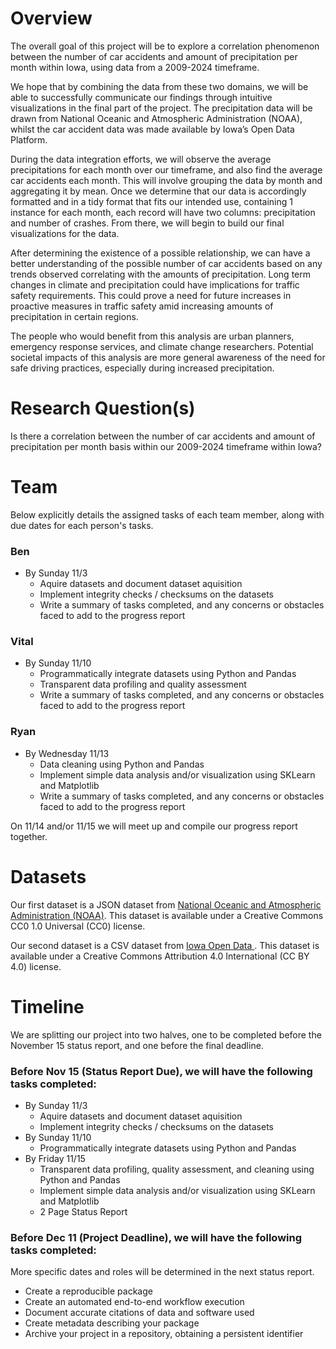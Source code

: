 # Overview
The overall goal of this project will be to explore a correlation phenomenon between the number of car accidents and amount of precipitation per month within Iowa, using data from a 2009-2024 timeframe. 

We hope that by combining the data from these two domains, we will be able to successfully communicate our findings through intuitive visualizations in the final part of the project. 
The precipitation data will be drawn from National Oceanic and Atmospheric Administration (NOAA), whilst the car accident data was made available by Iowa’s Open Data Platform. 

During the data integration efforts, we will observe the average precipitations for each month over our timeframe, and also find the average car accidents each month. This will involve grouping the data by month and aggregating it by mean. Once we determine that our data is accordingly formatted and in a tidy format that fits our intended use, containing 1 instance for each month, each record will have two columns: precipitation and number of crashes. From there, we will begin to build our final visualizations for the data.

After determining the existence of a possible relationship, we can have a better understanding of the possible number of car accidents based on any trends observed correlating with the amounts of precipitation. Long term changes in climate and precipitation could have implications for traffic safety requirements. This could prove a need for future increases in proactive measures in traffic safety amid increasing amounts of precipitation in certain regions.

The people who would benefit from this analysis are urban planners, emergency response services, and climate change researchers. Potential societal impacts of this analysis are more general awareness of the need for safe driving practices, especially during increased precipitation.


# Research Question(s)
Is there a correlation between the number of car accidents and amount of precipitation per month basis within our 2009-2024 timeframe within Iowa?

# Team
Below explicitly details the assigned tasks of each team member, along with due dates for each person's tasks.

### Ben
* By Sunday 11/3
  * Aquire datasets and document dataset aquisition
  * Implement integrity checks / checksums on the datasets
  * Write a summary of tasks completed, and any concerns or obstacles faced to add to the progress report

### Vital
* By Sunday 11/10
  * Programmatically integrate datasets using Python and Pandas
  * Transparent data profiling and quality assessment
  * Write a summary of tasks completed, and any concerns or obstacles faced to add to the progress report

### Ryan
* By Wednesday 11/13
  * Data cleaning using Python and Pandas
  * Implement simple data analysis and/or visualization using SKLearn and Matplotlib
  * Write a summary of tasks completed, and any concerns or obstacles faced to add to the progress report


On 11/14 and/or 11/15 we will meet up and compile our progress report together.

# Datasets
Our first dataset is a JSON dataset from [National Oceanic and Atmospheric Administration (NOAA)](https://www.ncei.noaa.gov/access/monitoring/climate-at-a-glance/statewide/time-series/33/pcp/1/0/2009-2024). This dataset is available under a Creative Commons CC0 1.0 Universal (CC0) license.

Our second dataset is a CSV dataset from [Iowa Open Data ](https://data.iowa.gov/Crashes/Vehicle-Crashes-in-Iowa/tw78-ziwj/about_data). This dataset is available under a Creative Commons Attribution 4.0 International (CC BY 4.0) license.

# Timeline
We are splitting our project into two halves, one to be completed before the November 15 status report, and one before the final deadline.

### Before Nov 15 (Status Report Due), we will have the following tasks completed:
* By Sunday 11/3
  * Aquire datasets and document dataset aquisition
  * Implement integrity checks / checksums on the datasets
* By Sunday 11/10
  * Programmatically integrate datasets using Python and Pandas
* By Friday 11/15
  * Transparent data profiling, quality assessment, and cleaning using Python and Pandas
  * Implement simple data analysis and/or visualization using SKLearn and Matplotlib
  * 2 Page Status Report

### Before Dec 11 (Project Deadline), we will have the following tasks completed:
More specific dates and roles will be determined in the next status report.
* Create a reproducible package
* Create an automated end-to-end workflow execution
* Document accurate citations of data and software used
* Create metadata describing your package
* Archive your project in a repository, obtaining a persistent identifier

